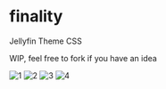 # finality
Jellyfin Theme CSS

WIP, feel free to fork if you have an idea


![1](https://i.imgur.com/Djn2zgO.png)
![2](https://i.imgur.com/glhKX0U.gif)
![3](https://i.imgur.com/w9RnJrj.gif)
![4](https://i.imgur.com/sYerdJM.gif)
